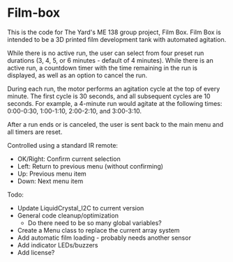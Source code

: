 # Film-box

This is the code for The Yard's ME 138 group project, Film Box. Film Box is intended to be a 3D printed film development tank with automated agitation.

While there is no active run, the user can select from four preset run durations (3, 4, 5, or 6 minutes - default of 4 minutes). While there is an active run, a countdown timer with the time remaining in the run is displayed, as well as an option to cancel the run.

During each run, the motor performs an agitation cycle at the top of every minute. The first cycle is 30 seconds, and all subsequent cycles are 10 seconds. For example, a 4-minute run would agitate at the following times: 0:00-0:30, 1:00-1:10, 2:00-2:10, and 3:00-3:10.

After a run ends or is canceled, the user is sent back to the main menu and all timers are reset.

Controlled using a standard IR remote:
- OK/Right: Confirm current selection
- Left: Return to previous menu (without confirming)
- Up: Previous menu item
- Down: Next menu item

Todo:
- Update LiquidCrystal_I2C to current version
- General code cleanup/optimization
  - Do there need to be so many global variables?
- Create a Menu class to replace the current array system
- Add automatic film loading - probably needs another sensor
- Add indicator LEDs/buzzers
- Add license?
